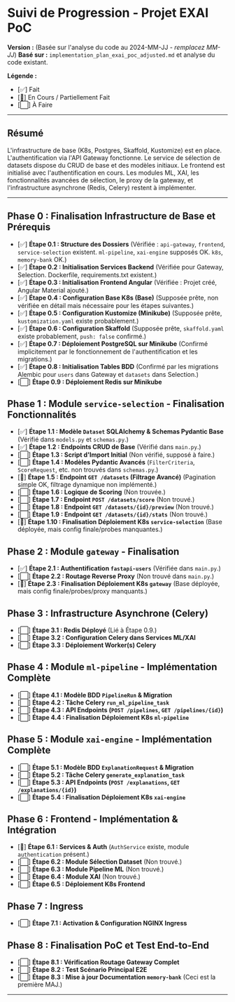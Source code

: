# Suivi de Progression - Projet EXAI PoC

**Version :** (Basée sur l'analyse du code au 2024-MM-JJ - *remplacez MM-JJ*)
**Basé sur :** `implementation_plan_exai_poc_adjusted.md` et analyse du code existant.

**Légende :**
*   [✅] Fait
*   [🚧] En Cours / Partiellement Fait
*   [⬜] À Faire

---

## Résumé

L'infrastructure de base (K8s, Postgres, Skaffold, Kustomize) est en place. L'authentification via l'API Gateway fonctionne. Le service de sélection de datasets dispose du CRUD de base et des modèles initiaux. Le frontend est initialisé avec l'authentification en cours. Les modules ML, XAI, les fonctionnalités avancées de sélection, le proxy de la gateway, et l'infrastructure asynchrone (Redis, Celery) restent à implémenter.

---

## Phase 0 : Finalisation Infrastructure de Base et Prérequis

*   [✅] **Étape 0.1 : Structure des Dossiers** (Vérifiée : `api-gateway`, `frontend`, `service-selection` existent. `ml-pipeline`, `xai-engine` supposés OK. `k8s`, `memory-bank` OK.)
*   [✅] **Étape 0.2 : Initialisation Services Backend** (Vérifiée pour Gateway, Selection. Dockerfile, requirements.txt existent.)
*   [✅] **Étape 0.3 : Initialisation Frontend Angular** (Vérifiée : Projet créé, Angular Material ajouté.)
*   [✅] **Étape 0.4 : Configuration Base K8s (Base)** (Supposée prête, non vérifiée en détail mais nécessaire pour les étapes suivantes.)
*   [✅] **Étape 0.5 : Configuration Kustomize (Minikube)** (Supposée prête, `kustomization.yaml` existe probablement.)
*   [✅] **Étape 0.6 : Configuration Skaffold** (Supposée prête, `skaffold.yaml` existe probablement, `push: false` confirmé.)
*   [✅] **Étape 0.7 : Déploiement PostgreSQL sur Minikube** (Confirmé implicitement par le fonctionnement de l'authentification et les migrations.)
*   [✅] **Étape 0.8 : Initialisation Tables BDD** (Confirmé par les migrations Alembic pour `users` dans Gateway et `datasets` dans Selection.)
*   [⬜] **Étape 0.9 : Déploiement Redis sur Minikube**

## Phase 1 : Module `service-selection` - Finalisation Fonctionnalités

*   [✅] **Étape 1.1 : Modèle `Dataset` SQLAlchemy & Schemas Pydantic Base** (Vérifié dans `models.py` et `schemas.py`.)
*   [✅] **Étape 1.2 : Endpoints CRUD de Base** (Vérifié dans `main.py`.)
*   [⬜] **Étape 1.3 : Script d'Import Initial** (Non vérifié, supposé à faire.)
*   [⬜] **Étape 1.4 : Modèles Pydantic Avancés** (`FilterCriteria`, `ScoreRequest`, etc. non trouvés dans `schemas.py`.)
*   [🚧] **Étape 1.5 : Endpoint `GET /datasets` (Filtrage Avancé)** (Pagination simple OK, filtrage dynamique non implémenté.)
*   [⬜] **Étape 1.6 : Logique de Scoring** (Non trouvée.)
*   [⬜] **Étape 1.7 : Endpoint `POST /datasets/score`** (Non trouvé.)
*   [⬜] **Étape 1.8 : Endpoint `GET /datasets/{id}/preview`** (Non trouvé.)
*   [⬜] **Étape 1.9 : Endpoint `GET /datasets/{id}/stats`** (Non trouvé.)
*   [🚧] **Étape 1.10 : Finalisation Déploiement K8s `service-selection`** (Base déployée, mais config finale/probes manquantes.)

## Phase 2 : Module `gateway` - Finalisation

*   [✅] **Étape 2.1 : Authentification `fastapi-users`** (Vérifiée dans `main.py`.)
*   [⬜] **Étape 2.2 : Routage Reverse Proxy** (Non trouvé dans `main.py`.)
*   [🚧] **Étape 2.3 : Finalisation Déploiement K8s `gateway`** (Base déployée, mais config finale/probes/proxy manquants.)

## Phase 3 : Infrastructure Asynchrone (Celery)

*   [⬜] **Étape 3.1 : Redis Déployé** (Lié à Étape 0.9.)
*   [⬜] **Étape 3.2 : Configuration Celery dans Services ML/XAI**
*   [⬜] **Étape 3.3 : Déploiement Worker(s) Celery**

## Phase 4 : Module `ml-pipeline` - Implémentation Complète

*   [⬜] **Étape 4.1 : Modèle BDD `PipelineRun` & Migration**
*   [⬜] **Étape 4.2 : Tâche Celery `run_ml_pipeline_task`**
*   [⬜] **Étape 4.3 : API Endpoints (`POST /pipelines`, `GET /pipelines/{id}`)**
*   [⬜] **Étape 4.4 : Finalisation Déploiement K8s `ml-pipeline`**

## Phase 5 : Module `xai-engine` - Implémentation Complète

*   [⬜] **Étape 5.1 : Modèle BDD `ExplanationRequest` & Migration**
*   [⬜] **Étape 5.2 : Tâche Celery `generate_explanation_task`**
*   [⬜] **Étape 5.3 : API Endpoints (`POST /explanations`, `GET /explanations/{id}`)**
*   [⬜] **Étape 5.4 : Finalisation Déploiement K8s `xai-engine`**

## Phase 6 : Frontend - Implémentation & Intégration

*   [🚧] **Étape 6.1 : Services & Auth** (`AuthService` existe, module `authentication` présent.)
*   [⬜] **Étape 6.2 : Module Sélection Dataset** (Non trouvé.)
*   [⬜] **Étape 6.3 : Module Pipeline ML** (Non trouvé.)
*   [⬜] **Étape 6.4 : Module XAI** (Non trouvé.)
*   [⬜] **Étape 6.5 : Déploiement K8s Frontend**

## Phase 7 : Ingress

*   [⬜] **Étape 7.1 : Activation & Configuration NGINX Ingress**

## Phase 8 : Finalisation PoC et Test End-to-End

*   [⬜] **Étape 8.1 : Vérification Routage Gateway Complet**
*   [⬜] **Étape 8.2 : Test Scénario Principal E2E**
*   [⬜] **Étape 8.3 : Mise à jour Documentation `memory-bank`** (Ceci est la première MAJ.)

---
